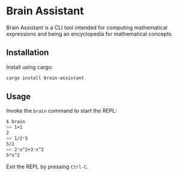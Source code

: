 # Brain Assistant

Brain Assistant is a CLI tool intended for computing mathematical expressions
and being an encyclopedia for mathematical concepts.

## Installation

Install using cargo:

```sh
cargo install brain-assistant
```

## Usage

Invoke the `brain` command to start the REPL:

```sh
$ brain
>> 1+1
2
>> 1/2*5
5/2
>> 2*x^2+3*x^2
5*x^2
```

Exit the REPL by pressing `Ctrl-C`.

